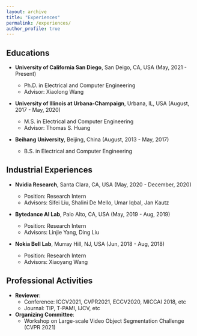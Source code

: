 ```yaml
---
layout: archive
title: "Experiences"
permalink: /experiences/
author_profile: true
---
```


## Educations
* **University of California San Diego**, San Deigo, CA, USA (May, 2021 - Present)
  * Ph.D. in Electrical and Computer Engineering
  * Advisor: Xiaolong Wang

* **University of Illinois at Urbana-Champaign**, Urbana, IL, USA (August, 2017 - May, 2020)
  * M.S. in Electrical and Computer Engineering
  * Advisor: Thomas S. Huang

* **Beihang University**, Beijing, China (August, 2013 - May, 2017)
  * B.S. in Electrical and Computer Engineering


## Industrial Experiences
<!-- * **Nvidia Research**, Santa Clara, CA, USA (Summer 2021)
  * Position: Research Intern
  * Advisors: Sifei Liu
  
   -->
* **Nvidia Research**, Santa Clara, CA, USA (May, 2020 - December, 2020)
  * Position: Research Intern
  * Advisors: Sifei Liu, Shalini De Mello, Umar Iqbal, Jan Kautz
  
  
* **Bytedance AI Lab**, Palo Alto, CA, USA (May, 2019 - Aug, 2019)
  * Position: Research Intern
  * Advisors: Linjie Yang, Ding Liu  


* **Nokia Bell Lab**, Murray Hill, NJ, USA (Jun, 2018 - Aug, 2018)
  * Position: Research Intern
  * Advisors: Xiaoyang Wang  
  

## Professional Activities
* **Reviewer**: 
  * Conference: ICCV2021, CVPR2021, ECCV2020, MICCAI 2018, etc
  * Journal: TIP, T-PAMI, IJCV, etc
* **Organizing Committee**: 
  * Workshop on Large-scale Video Object Segmentation Challenge (CVPR 2021)

